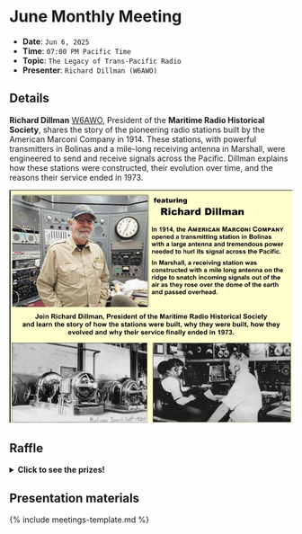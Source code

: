 # June Monthly Meeting

* **Date**: `Jun 6, 2025`
* **Time**: `07:00 PM Pacific Time`
* **Topic**: `The Legacy of Trans-Pacific Radio`
* **Presenter**: `Richard Dillman (W6AWO)`

## Details

**Richard Dillman** [W6AWO](https://www.qrz.com/db/W6AWO), President of the **Maritime Radio Historical Society**, shares the story of the pioneering radio stations built by the American Marconi Company in 1914. These stations, with powerful transmitters in Bolinas and a mile-long receiving antenna in Marshall, were engineered to send and receive signals across the Pacific. Dillman explains how these stations were constructed, their evolution over time, and the reasons their service ended in 1973. 

![image](/meetings/2025/202506-guest-speaker.jpg)

## Raffle

<details>
  <summary><b>Click to see the prizes!</b></summary>
  <table>
    <tr>
        <th>1st prize</th>
        <th>2nd prize</th>
        <th>3rd prize</th>
        <th>4th prize</th>
        <th>5th prize</th>
    </tr>
    <tr>
        <td><img src=/meetings/2025/raffle/202506-1.jpeg" alt="image"></td>
        <td><img src=/meetings/2025/raffle/202506-2.jpeg" alt="image"></td>
        <td><img src=/meetings/2025/raffle/202506-3.jpeg" alt="image"></td>
        <td><img src=/meetings/2025/raffle/202506-4.jpeg" alt="image"></td>
        <td><img src=/meetings/2025/raffle/202506-5.jpeg" alt="image"></td>
    </tr>
    <tr>
        <td>Bioenno 12v, 12Ah, LiFePo4 Battery</td>
        <td>Surecom SW28 VSWR & Power Meter</td>
        <td>Mike, K6QFO dual band dipole</td>
        <td>GR-ARB01 Versatile Antenna Roll Bag</td>
        <td>Nite Ize CamJam Tie Down Strap</td>
    </tr>
  </table>  
</details>

## Presentation materials

{% include meetings-template.md %}

